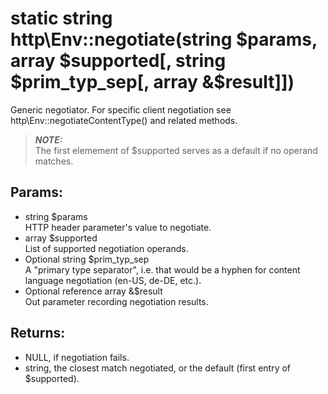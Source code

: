 # static string http\Env::negotiate(string $params, array $supported[, string $prim_typ_sep[, array &$result]])

Generic negotiator. For specific client negotiation see http\Env::negotiateContentType() and related methods.

> ***NOTE:***  
> The first elemement of $supported serves as a default if no operand matches.

## Params:

* string $params  
  HTTP header parameter's value to negotiate.
* array $supported  
  List of supported negotiation operands.
* Optional string $prim_typ_sep  
  A "primary type separator", i.e. that would be a hyphen for content language negotiation (en-US, de-DE, etc.).
* Optional reference array &$result  
  Out parameter recording negotiation results.
  
## Returns:

* NULL, if negotiation fails.
* string, the closest match negotiated, or the default (first entry of $supported).
